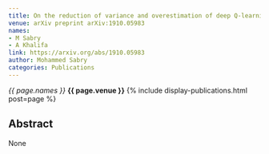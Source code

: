 ```yaml
---
title: On the reduction of variance and overestimation of deep Q-learning
venue: arXiv preprint arXiv:1910.05983
names:
- M Sabry
- A Khalifa
link: https://arxiv.org/abs/1910.05983
author: Mohammed Sabry
categories: Publications
---
```


*{{ page.names }}*
**{{ page.venue }}**
{% include display-publications.html post=page %}
## Abstract

None
